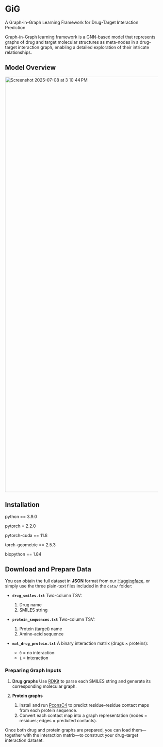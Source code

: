 # GiG
A Graph-in-Graph Learning Framework for Drug-Target Interaction Prediction

Graph-in-Graph learning framework is a GNN-based model that represents graphs of drug and target molecular structures as meta-nodes in a drug-target interaction graph, enabling a detailed exploration of their intricate relationships.

## Model Overview
<img width="1370" alt="Screenshot 2025-07-08 at 3 10 44 PM" src="https://github.com/user-attachments/assets/b81dc2ad-ce9c-4f8f-bbb7-c602145ca92f" />

## Installation
python == 3.9.0

pytorch = 2.2.0

pytorch-cuda == 11.8

torch-geometric == 2.5.3

biopython == 1.84

## Download and Prepare Data

You can obtain the full dataset in **JSON** format from our [Huggingface]([https://drive.google.com/file/d/1DHN98GNzy_8OQ9_Z1r62m9BSo6HkVETr/view?usp=sharing](https://huggingface.co/)), or simply use the three plain-text files included in the `data/` folder:

* **`drug_smiles.txt`**
  Two-column TSV:

  1. Drug name
  2. SMILES string

* **`protein_sequences.txt`**
  Two-column TSV:

  1. Protein (target) name
  2. Amino-acid sequence

* **`mat_drug_protein.txt`**
  A binary interaction matrix (drugs × proteins):

  * `0` = no interaction
  * `1` = interaction

### Preparing Graph Inputs

1. **Drug graphs**
   Use [RDKit](https://www.rdkit.org/) to parse each SMILES string and generate its corresponding molecular graph.

2. **Protein graphs**

   1. Install and run [PconsC4](https://github.com/ElofssonLab/PconsC4) to predict residue–residue contact maps from each protein sequence.
   2. Convert each contact map into a graph representation (nodes = residues; edges = predicted contacts).

Once both drug and protein graphs are prepared, you can load them—together with the interaction matrix—to construct your drug–target interaction dataset.


